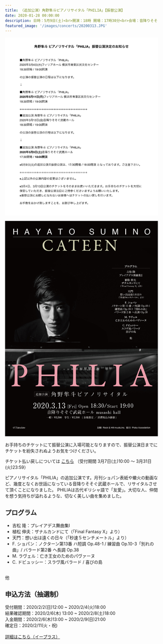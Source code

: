 ```yaml
---
title: 〈追加公演〉角野隼斗ピアノリサイタル「PHILIA」【振替公演】
date: 2020-01-28 00:00:00
description: 日時：5月9日(土)<br>開演：18時 開場：17時30分<br>会場：音降りそそぐ武蔵ホール（西武池袋線武蔵藤沢駅より徒歩1分）<br>受付期間：2020/2/2(日)12:00 ~ 2020/2/4(火)18:00（抽選制）
featured_image: '/images/concerts/20200313.JPG'
---
```

![](/images/concerts/20200304_furikae.jpg)

![](/images/concerts/20200313.JPG)

お手持ちのチケットにて振替公演に入場可能となりますので、振替公演日までにチケットを紛失されぬようお気をつけください。

チケット払い戻しについては
<a href="http://www.rockandhill.com/news/news-sumino-0306-1.html" class="button button--large">こちら</a>
（受付期間 3月7日(土)10:00 ～ 3月31日(火)23:59）

ピアノリサイタル「PHILIA」の追加公演です。月刊ショパン表紙や蠍火の動画など、幾度となくお世話になっている音降りそそぐ武蔵ホールで、リサイタルさせて頂くことになりました。
PHILIAは古代ギリシャ語で「友愛」。大切な人、仲間を想う気持ちが溢れるような、切なく美しい曲を集めました。

## プログラム

- 吉松 隆：プレイアデス舞曲集Ⅰ
- 植松 伸夫：ザナルカンドにて（「Final Fantasy X」より）
- 天門：想い出は遠くの日々（「秒速５センチメートル」より）
- F. ショパン：ノクターン第13番 ハ短調 Op.48-1 / 練習曲 Op.10-3「別れの曲」/ バラード第2番 ヘ長調 Op.38
- M. ラヴェル：亡き王女のためのパヴァーヌ
- C. ドビュッシー：スラヴ風バラード / 喜びの島
<br>
他

## 申込方法（抽選制）

受付期間：2020/2/2(日)12:00 ~ 2020/2/4(火)18:00<br>
結果確認期間：2020/2/6(木) 13:00 ~ 2020/2/8(土)18:00<br>
入金期間：2020/2/6(木)13:00 ~ 2020/2/9(日)21:00<br>
確定日：2020/2/11(火・祝)<br>
<br>
<a href="https://eplus.jp/sf/detail/3217830001-P0030001P021001" class="button button--large">詳細はこちら（イープラス）</a>
